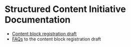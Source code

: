 # Structured Content Initiative Documentation


* [Content block registration draft](Documentation/ContentBlocks/ContentBlockRegistration.md)
* [FAQs](Documentation/ContentBlocks/FAQ.md) to the content block registration draft